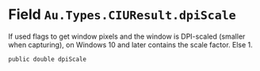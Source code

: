 # Field `Au.Types.CIUResult.dpiScale`

If used flags to get window pixels and the window is DPI-scaled (smaller when capturing), on Windows 10 and later contains the scale factor. Else 1.

```
public double dpiScale
```